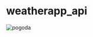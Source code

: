 # weatherapp_api

![pogoda](https://github.com/GKacper98/weatherapp_api/assets/146622176/d337b2e9-e536-4c1c-bf2d-0b72ac772176)
